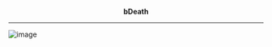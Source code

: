<p align="center"><b>bDeath</b></p>

<hr>

![image](https://github.com/BadDwagon/bDeath/assets/38072174/1ae6d4cf-4ae8-4b8f-8a37-056b5b8858be)

